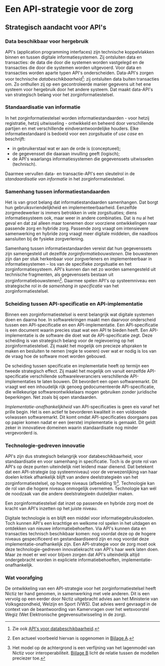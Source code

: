 ﻿# Een API-strategie voor de zorg

## Strategisch aandacht voor API's

### Data beschikbaar voor hergebruik

API's (application programming interfaces) zijn technische koppelvlakken binnen en tussen digitale informatiesystemen.
Zij ontsluiten data en transacties: de data die door die systemen worden vastgelegd en de transacties die door die
systemen worden uitgevoerd. Voor data en transacties worden aparte typen API's onderscheiden. Data-API's zorgen voor
technische *databeschikbaarheid*[^1]: zij ontsluiten data buiten transacties om. Zo onthullen zij op een gecontroleerde
manier gegevens uit het ene systeem voor hergebruik door het andere systeem. Dat maakt data-API's van strategisch belang
voor het zorginformatiestelsel.

[^1]: Zie ook [API's voor databeschikbaarheid](./api-architectuur.md#apis-voor-databeschikbaarheid).

### Standaardisatie van informatie

In het zorginformatiestelsel worden informatiestandaarden - voor hetzij registratie, hetzij uitwisseling - ontwikkeld en
beheerd door verschillende partijen en met verschillende eindverantwoordelijke houders. Elke informatiestandaard is
bedoeld voor een zorgsituatie of *use case* en beschrijft:

- in gebruikerstaal wat er aan de orde is (conceptueel);
- de gegevensset die daaraan invulling geeft (logisch);
- de API's waarlangs informatiesystemen die gegevenssets uitwisselen (technisch).

Daarmee vervullen data- en transactie-API's een sleutelrol in de *standaardisatie van informatie* in het
zorginformatiestelsel.

### Samenhang tussen informatiestandaarden

Het is van groot belang dat informatiestandaarden samenhangen. Dat borgt hun gebruiksvriendelijkheid en
implementeerbaarheid. Eenzelfde zorgmedewerker is immers betrokken in vele zorgsituaties; diens informatiesysteem ook,
maar weer in andere combinaties. Dat is nu al het geval en dat zal alleen maar toenemen door voorziene ontwikkelingen
naar passende zorg en hybride zorg. Passende zorg vraagt om intensievere samenwerking en hybride zorg vraagt meer
digitale middelen, die naadloos aansluiten bij de fysieke zorgverlening.

Samenhang tussen informatiestandaarden vereist dat hun gegevenssets zijn samengesteld uit dezelfde
*zorginformatiebouwstenen*. Die bouwstenen zijn dan per stuk herkenbaar voor zorgverleners en implementeerbaar in
informatiesystemen – los van de specifieke zorgsituatie en het zorginformatiesysteem. API's kunnen dan net zo worden
samengesteld uit technische fragmenten, als gegevenssets bestaan uit zorginformatiebouwstenen[^2]. Daarmee spelen API's op
systeemniveau een strategische rol in de *samenhang in specificatie* van het zorginformatiestelsel.

[^2]: Een actueel voorbeeld hiervan is opgenomen in [Bijlage A](./apis-en-informatiebouwstenen-voorbeeld.md).

### Scheiding tussen API-specificatie en API-implementatie

Binnen een zorginformatiestelsel is eerst belangrijk wat digitale systemen doen en daarna hoe. In softwarekringen maakt
men daarvoor onderscheid tussen een API-specificatie en een API-implementatie. Een API-specificatie is een document
waarin precies staat wat een API te bieden heeft. Een API-implementatie is de software die doet wat de API-specificatie
zegt. Deze scheiding is van strategisch belang voor de regievoering op het zorginformatiestelsel. Zij maakt het mogelijk
om precieze afspraken te maken en besluiten te nemen (regie te voeren) over wat er nodig is los van de vraag hoe de
software moet worden gebouwd.

De scheiding tussen specificatie en implementatie heeft op termijn een tweede strategisch effect. Zij maakt het mogelijk
om vanuit eenzelfde API-specificatie verschillende softwareleveranciers verschillende API-implementaties te laten
bouwen. Dit bevordert een open softwaremarkt. Dit vraagt wel een inhoudelijk rijk genoeg gedocumenteerde
API-specificatie, die willekeurige softwareontwikkelaars mogen gebruiken zonder juridische beperkingen. Net zoals bij
open standaarden.

*Implementatie-onafhankelijkheid* van API-specificaties is geen eis vanaf het prille begin. Het is een actief te
bevorderen kwaliteit in een voldoende volwassen softwaremarkt. Dit komt omdat API-specificaties doorgaans pas op papier
komen nadat er een (eerste) implementatie is gemaakt. Dit geldt zeker in innovatieve domeinen waarin standaardisatie nog
minder vergevorderd is.

### Technologie-gedreven innovatie

API's zijn dus strategisch belangrijk voor databeschikbaarheid, voor standaardisatie en voor samenhang in specificatie.
Toch is de grote rol van API's op deze punten uiteindelijk niet leidend maar dienend. Dat betekent dat een API-strategie
(op systeemniveau) voor de verwezenlijking van haar doelen kritiek afhankelijk blijft van andere deelstrategieën van het
zorginformatiestelsel, op hogere niveaus (afbeelding 1)[^3]. Technologie kan de rol van die hogere niveaus onmogelijk
overnemen. Technologie kan wél de noodzaak van die andere deelstrategieën duidelijker maken.

Een zorginformatiestelsel dat inzet op passende en hybride zorg moet de kracht van API's inzetten op het juiste niveau.

Digitale technologie is en blijft een middel voor informatiegebruiksdoelen. Toch kunnen API's een krachtige en welkome
rol spelen in het uitdagen en ontdekken van nieuwe informatiebehoeften. Via API's kunnen data en transacties technisch
beschikbaar komen: nog voordat deze op de hogere niveaus gespecificeerd en gestandaardiseerd zijn en nog voordat deze
implementatie-onafhankelijk zijn. Een API-strategie voor de zorg moet ook deze technologie-gedreven innovatiekracht van
API's haar werk laten doen. Maar ze moet er wel voor blijven zorgen dat API's uiteindelijk altijd ondergebracht worden
in expliciete informatiebehoeften, implementatie-onafhankelijk.

[^3]:
    Het model op de achtergrond is een verfijning van het lagenmodel van Nictiz voor interoperabiliteit.
    [Bijlage B](./toelichting-op-de-verfijning-van-het-vijflagenmodel.md) licht de relatie tussen de modellen preciezer
    toe.

### Wat voorafging

De ontwikkeling van een API-strategie voor het zorginformatiestelsel heeft Nictiz ter hand genomen, in samenwerking met
vele anderen. Dit is een vervolg op een eerder door Nictiz uitgebracht advies aan het Ministerie van Volksgezondheid,
Welzijn en Sport (VWS). Dat advies werd gevraagd in de context van de beantwoording van Kamervragen over het
wetsvoorstel Wegiz (Wet Elektronische gegevensuitwisseling in de zorg).